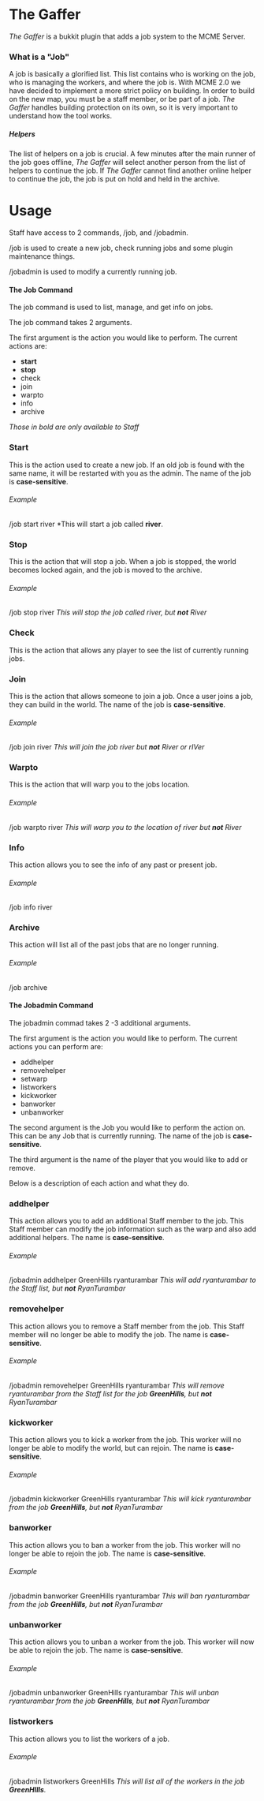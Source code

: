 # The Gaffer

*The Gaffer* is a bukkit plugin that adds a job system to the MCME Server.

### What is a "Job"
A job is basically a glorified list. This list contains who is working on the job, who is managing the workers, and where the job is. With MCME 2.0 we have decided to implement a more strict policy on building. In order to build on the new map, you must be a staff member, or be part of a job. *The Gaffer* handles building protection on its own, so it is very important to understand how the tool works.
##### Helpers
The list of helpers on a job is crucial. A few minutes after the main runner of the job goes offline, *The Gaffer* will select another person from the list of helpers to continue the job. If *The Gaffer* cannot find another online helper to continue the job, the job is put on hold and held in the archive.

# Usage
Staff have access to 2 commands, /job, and /jobadmin.

/job is used to create a new job, check running jobs and some plugin maintenance things.

/jobadmin is used to modify a currently running job.

#### The Job Command

The job command is used to list, manage, and get info on jobs.

The job command takes 2 arguments.

The first argument is the action you would like to perform. The current actions are:

* __start__
* __stop__
* check
* join
* warpto
* info
* archive

*Those in bold are only available to Staff*

### Start
This is the action used to create a new job. If an old job is found with the same name, it will be restarted with you as the admin. The name of the job is __case-sensitive__.

###### Example
/job start river *This will start a job called **river**.

### Stop
This is the action that will stop a job. When a job is stopped, the world becomes locked again, and the job is moved to the archive.

###### Example
/job stop river *This will stop the job called river, but __not__ River*

### Check
This is the action that allows any player to see the list of currently running jobs.

### Join
This is the action that allows someone to join a job. Once a user joins a job, they can build in the world. The name of the job is __case-sensitive__.

###### Example
/job join river *This will join the job river but __not__ River or rIVer*

### Warpto
This is the action that will warp you to the jobs location.

###### Example
/job warpto river *This will warp you to the location of river but __not__ River*

### Info
This action allows you to see the info of any past or present job.

###### Example
/job info river

### Archive
This action will list all of the past jobs that are no longer running.

###### Example
/job archive

#### The Jobadmin Command

The jobadmin commad takes 2 -3 additional arguments.

The first argument is the action you would like to perform. The current actions you can perform are:

* addhelper
* removehelper
* setwarp
* listworkers
* kickworker
* banworker
* unbanworker

The second argument is the Job you would like to perform the action on. This can be any Job that is currently running. The name of the job is __case-sensitive__.

The third argument is the name of the player that you would like to add or remove.

Below is a description of each action and what they do.

### addhelper
This action allows you to add an additional Staff member to the job. This Staff member can modify the job information such as the warp and also add additional helpers. The name is __case-sensitive__.

###### Example
/jobadmin addhelper GreenHills ryanturambar *This will add ryanturambar to the Staff list, but __not__ RyanTurambar*

### removehelper
This action allows you to remove a Staff member from the job. This Staff member will no longer be able to modify the job. The name is __case-sensitive__.

###### Example
/jobadmin removehelper GreenHills ryanturambar *This will remove ryanturambar from the Staff list for the job __GreenHills__, but __not__ RyanTurambar*

### kickworker
This action allows you to kick a worker from the job. This worker will no longer be able to modify the world, but can rejoin. The name is __case-sensitive__.

###### Example
/jobadmin kickworker GreenHills ryanturambar *This will kick ryanturambar from the job __GreenHills__, but __not__ RyanTurambar*

### banworker
This action allows you to ban a worker from the job. This worker will no longer be able to rejoin the job. The name is __case-sensitive__.

###### Example
/jobadmin banworker GreenHills ryanturambar *This will ban ryanturambar from the job __GreenHills__, but __not__ RyanTurambar*

### unbanworker
This action allows you to unban a worker from the job. This worker will now be able to rejoin the job. The name is __case-sensitive__.

###### Example
/jobadmin unbanworker GreenHills ryanturambar *This will unban ryanturambar from the job __GreenHills__, but __not__ RyanTurambar*

### listworkers
This action allows you to list the workers of a job.

###### Example
/jobadmin listworkers GreenHills *This will list all of the workers in the job __GreenHIlls__.*